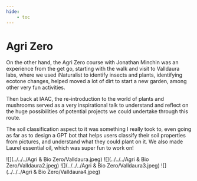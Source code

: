 ```yaml
---
hide:
    - toc
---
```



# Agri Zero

On the other hand, the Agri Zero course with Jonathan Minchin was an experience from the get go, starting with the walk and visit to Valldaura labs, where we used iNaturalist to identify insects and plants, identifying ecotone changes, helped moved a lot of dirt to start a new garden, among other very fun activities.

Then back at IAAC, the re-introduction to the world of plants and mushrooms served as a very inspirational talk to understand and reflect on the huge possibilities of potential projects we could undertake through this route.

The soil classification aspect to it was something I really took to, even going as far as to design a GPT bot that helps users classify their soil properties from pictures, and understand what they could plant on it. 
We also made Laurel essential oil, which was super fun to work on!



![](../../../Agri & Bio Zero/Valldaura.jpeg)
![](../../../Agri & Bio Zero/Valldaura2.jpeg)
![](../../../Agri & Bio Zero/Valldaura3.jpeg)
![](../../../Agri & Bio Zero/Valldaura4.jpeg)

